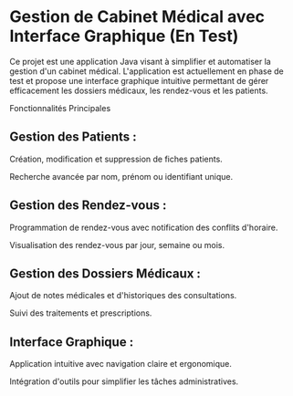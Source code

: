 # Gestion de Cabinet Médical avec Interface Graphique (En Test)

Ce projet est une application Java visant à simplifier et automatiser la gestion d'un cabinet médical. L'application est actuellement en phase de test et propose une interface graphique intuitive permettant de gérer efficacement les dossiers médicaux, les rendez-vous et les patients.

Fonctionnalités Principales

## Gestion des Patients :

Création, modification et suppression de fiches patients.

Recherche avancée par nom, prénom ou identifiant unique.

## Gestion des Rendez-vous :

Programmation de rendez-vous avec notification des conflits d'horaire.

Visualisation des rendez-vous par jour, semaine ou mois.

## Gestion des Dossiers Médicaux :

Ajout de notes médicales et d'historiques des consultations.

Suivi des traitements et prescriptions.

## Interface Graphique :

Application intuitive avec navigation claire et ergonomique.

Intégration d'outils pour simplifier les tâches administratives.

